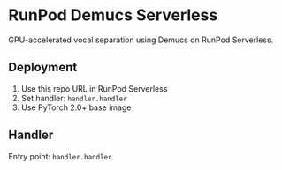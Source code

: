 # RunPod Demucs Serverless

GPU-accelerated vocal separation using Demucs on RunPod Serverless.

## Deployment

1. Use this repo URL in RunPod Serverless
2. Set handler: `handler.handler`
3. Use PyTorch 2.0+ base image

## Handler

Entry point: `handler.handler`
